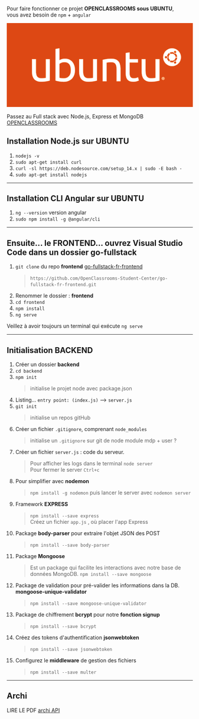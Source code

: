 Pour faire fonctionner ce projet **OPENCLASSROOMS sous UBUNTU**,  
vous avez besoin de `npm` + `angular`

![UBUNTU](./ubuntu-logo14.png)

Passez au Full stack avec Node.js, Express et MongoDB [OPENCLASSROOMS](https://openclassrooms.com/fr/courses/6390246-passez-au-full-stack-avec-node-js-express-et-mongodb)

## Installation Node.js sur **UBUNTU** 

1. `nodejs -v`
2. `sudo apt-get install curl`
3. `curl -sl https://deb.nodesource.com/setup_14.x | sudo -E bash -`
4. `sudo apt-get install nodejs`

***

## Installation CLI Angular sur **UBUNTU**
  
1. `ng --version` version angular
2. `sudo npm install -g @angular/cli`

***

## Ensuite... le FRONTEND... ouvrez Visual Studio Code dans un dossier **go-fullstack**

1. `git clone` du repo **frontend** [go-fullstack-fr-frontend](https://github.com/OpenClassrooms-Student-Center/go-fullstack-fr-frontend)
   > `https://github.com/OpenClassrooms-Student-Center/go-fullstack-fr-frontend.git`
2. Renommer le dossier : **frontend**
3. `cd frontend`
4. `npm install`
5. `ng serve`  

Veillez à avoir toujours un terminal qui exécute `ng serve` 

***

## Initialisation BACKEND

1. Créer un dossier **backend**
2. `cd backend`
3. `npm init`  
   > initialise le projet node avec package.json
4. Listing... `entry point: (index.js)` --> `server.js`
5. `git init` 
   > initialise un repos gitHub
6. Créer un fichier `.gitignore`, comprenant `node_modules`
   > initialise un `.gitignore` sur git de node module
   > mdp + user ?
7. Créer un fichier `server.js` : code du serveur.
   > Pour afficher les logs dans le terminal `node server`   
   > Pour fermer le server `Ctrl+c`
8. Pour simplifier avec **nodemon**
   > `npm install -g nodemon` puis lancer le server avec `nodemon server`
9.  Framework **EXPRESS**
    > `npm install --save express`   
    > Créez un fichier `app.js` , où placer l'app Express
10. Package **body-parser** pour extraire l'objet JSON des POST
    > `npm install --save body-parser`
11. Package **Mongoose**
    > Est un package qui facilite les interactions avec notre base de données MongoDB.
    >`npm install --save mongoose`
12. Package de validation pour pré-valider les informations dans la DB. **mongoose-unique-validator**
    > `npm install --save mongoose-unique-validator`
13. Package de chiffrement **bcrypt** pour notre **fonction signup**
    > `npm install --save bcrypt`
14. Créez des tokens d'authentification **jsonwebtoken**
    > `npm install --save jsonwebtoken`
15. Configurez le **middleware** de gestion des fichiers
    > `npm install --save multer`

***
## Archi

LIRE LE PDF [archi API](gofullstack.pdf)